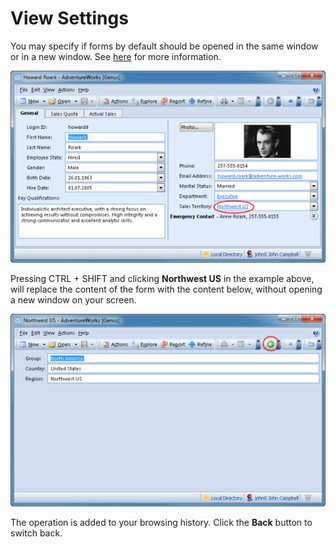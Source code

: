 # View Settings

You may specify if forms by default should be opened in the same window or in a new window. See [here](../../working-in-tables/advanced/view-settings.md "Other Settings") for more information.

![ID30DDB5AC2FA44255.ID36A1980DBD1548F7.png](media/ID30DDB5AC2FA44255.ID36A1980DBD1548F7.png)

Pressing CTRL + SHIFT and clicking **Northwest US** in the example above, will replace the content of the form with the content below, without opening a new window on your screen.

![ID30DDB5AC2FA44255.ID0D1EAE849A804175.png](media/ID30DDB5AC2FA44255.ID0D1EAE849A804175.png)

The operation is added to your browsing history. Click the **Back** button to switch back.